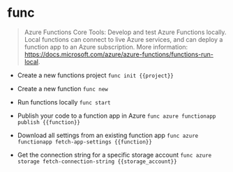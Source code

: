 # func
> Azure Functions Core Tools: Develop and test Azure Functions locally.
> Local functions can connect to live Azure services, and can deploy a function app to an Azure subscription.
> More information: <https://docs.microsoft.com/azure/azure-functions/functions-run-local>.

- Create a new functions project
`func init {{project}}`

- Create a new function
`func new`

- Run functions locally
`func start`

- Publish your code to a function app in Azure
`func azure functionapp publish {{function}}`

- Download all settings from an existing function app
`func azure functionapp fetch-app-settings {{function}}`

- Get the connection string for a specific storage account
`func azure storage fetch-connection-string {{storage_account}}`
